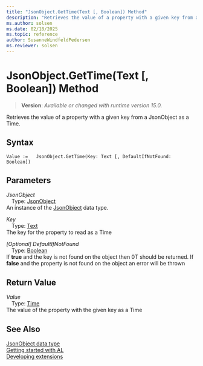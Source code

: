 ```yaml
---
title: "JsonObject.GetTime(Text [, Boolean]) Method"
description: "Retrieves the value of a property with a given key from a JsonObject as a Time."
ms.author: solsen
ms.date: 02/18/2025
ms.topic: reference
author: SusanneWindfeldPedersen
ms.reviewer: solsen
---
```

[//]: # (START>DO_NOT_EDIT)
[//]: # (IMPORTANT:Do not edit any of the content between here and the END>DO_NOT_EDIT.)
[//]: # (Any modifications should be made in the .xml files in the ModernDev repo.)
# JsonObject.GetTime(Text [, Boolean]) Method
> **Version**: _Available or changed with runtime version 15.0._

Retrieves the value of a property with a given key from a JsonObject as a Time.


## Syntax
```AL
Value :=   JsonObject.GetTime(Key: Text [, DefaultIfNotFound: Boolean])
```
## Parameters
*JsonObject*  
&emsp;Type: [JsonObject](jsonobject-data-type.md)  
An instance of the [JsonObject](jsonobject-data-type.md) data type.  

*Key*  
&emsp;Type: [Text](../text/text-data-type.md)  
The key for the property to read as a Time  

*[Optional] DefaultIfNotFound*  
&emsp;Type: [Boolean](../boolean/boolean-data-type.md)  
If **true** and the key is not found on the object then 0T should be returned. If **false** and the property is not found on the object an error will be thrown  


## Return Value
*Value*  
&emsp;Type: [Time](../time/time-data-type.md)  
The value of the property with the given key as a Time


[//]: # (IMPORTANT: END>DO_NOT_EDIT)
## See Also
[JsonObject data type](jsonobject-data-type.md)  
[Getting started with AL](../../devenv-get-started.md)  
[Developing extensions](../../devenv-dev-overview.md)